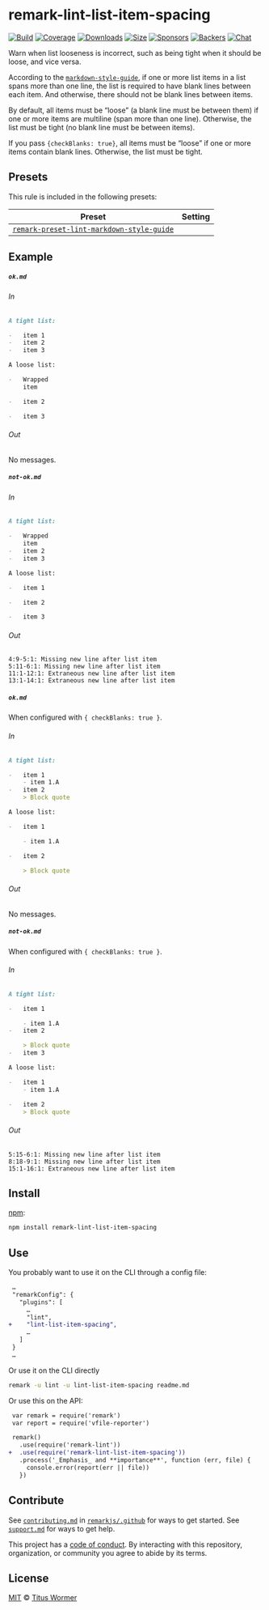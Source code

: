 <!--This file is generated-->

# remark-lint-list-item-spacing

[![Build][build-badge]][build]
[![Coverage][coverage-badge]][coverage]
[![Downloads][downloads-badge]][downloads]
[![Size][size-badge]][size]
[![Sponsors][sponsors-badge]][collective]
[![Backers][backers-badge]][collective]
[![Chat][chat-badge]][chat]

Warn when list looseness is incorrect, such as being tight when it should
be loose, and vice versa.

According to the [`markdown-style-guide`](http://www.cirosantilli.com/markdown-style-guide/),
if one or more list items in a list spans more than one line, the list is
required to have blank lines between each item.
And otherwise, there should not be blank lines between items.

By default, all items must be “loose” (a blank line must be between them)
if one or more items are multiline (span more than one line).
Otherwise, the list must be tight (no blank line must be between items).

If you pass `{checkBlanks: true}`, all items must be “loose” if one or more
items contain blank lines.
Otherwise, the list must be tight.

## Presets

This rule is included in the following presets:

| Preset | Setting |
| - | - |
| [`remark-preset-lint-markdown-style-guide`](https://github.com/remarkjs/remark-lint/tree/master/packages/remark-preset-lint-markdown-style-guide) | |

## Example

##### `ok.md`

###### In

```markdown
A tight list:

-   item 1
-   item 2
-   item 3

A loose list:

-   Wrapped
    item

-   item 2

-   item 3
```

###### Out

No messages.

##### `not-ok.md`

###### In

```markdown
A tight list:

-   Wrapped
    item
-   item 2
-   item 3

A loose list:

-   item 1

-   item 2

-   item 3
```

###### Out

```text
4:9-5:1: Missing new line after list item
5:11-6:1: Missing new line after list item
11:1-12:1: Extraneous new line after list item
13:1-14:1: Extraneous new line after list item
```

##### `ok.md`

When configured with `{ checkBlanks: true }`.

###### In

```markdown
A tight list:

-   item 1
    - item 1.A
-   item 2
    > Block quote

A loose list:

-   item 1

    - item 1.A

-   item 2

    > Block quote
```

###### Out

No messages.

##### `not-ok.md`

When configured with `{ checkBlanks: true }`.

###### In

```markdown
A tight list:

-   item 1

    - item 1.A
-   item 2

    > Block quote
-   item 3

A loose list:

-   item 1
    - item 1.A

-   item 2
    > Block quote
```

###### Out

```text
5:15-6:1: Missing new line after list item
8:18-9:1: Missing new line after list item
15:1-16:1: Extraneous new line after list item
```

## Install

[npm][]:

```sh
npm install remark-lint-list-item-spacing
```

## Use

You probably want to use it on the CLI through a config file:

```diff
 …
 "remarkConfig": {
   "plugins": [
     …
     "lint",
+    "lint-list-item-spacing",
     …
   ]
 }
 …
```

Or use it on the CLI directly

```sh
remark -u lint -u lint-list-item-spacing readme.md
```

Or use this on the API:

```diff
 var remark = require('remark')
 var report = require('vfile-reporter')

 remark()
   .use(require('remark-lint'))
+  .use(require('remark-lint-list-item-spacing'))
   .process('_Emphasis_ and **importance**', function (err, file) {
     console.error(report(err || file))
   })
```

## Contribute

See [`contributing.md`][contributing] in [`remarkjs/.github`][health] for ways
to get started.
See [`support.md`][support] for ways to get help.

This project has a [code of conduct][coc].
By interacting with this repository, organization, or community you agree to
abide by its terms.

## License

[MIT][license] © [Titus Wormer][author]

[build-badge]: https://img.shields.io/travis/remarkjs/remark-lint/master.svg

[build]: https://travis-ci.org/remarkjs/remark-lint

[coverage-badge]: https://img.shields.io/codecov/c/github/remarkjs/remark-lint.svg

[coverage]: https://codecov.io/github/remarkjs/remark-lint

[downloads-badge]: https://img.shields.io/npm/dm/remark-lint-list-item-spacing.svg

[downloads]: https://www.npmjs.com/package/remark-lint-list-item-spacing

[size-badge]: https://img.shields.io/bundlephobia/minzip/remark-lint-list-item-spacing.svg

[size]: https://bundlephobia.com/result?p=remark-lint-list-item-spacing

[sponsors-badge]: https://opencollective.com/unified/sponsors/badge.svg

[backers-badge]: https://opencollective.com/unified/backers/badge.svg

[collective]: https://opencollective.com/unified

[chat-badge]: https://img.shields.io/badge/chat-spectrum.svg

[chat]: https://spectrum.chat/unified/remark

[npm]: https://docs.npmjs.com/cli/install

[health]: https://github.com/remarkjs/.github

[contributing]: https://github.com/remarkjs/.github/blob/master/contributing.md

[support]: https://github.com/remarkjs/.github/blob/master/support.md

[coc]: https://github.com/remarkjs/.github/blob/master/code-of-conduct.md

[license]: https://github.com/remarkjs/remark-lint/blob/master/license

[author]: https://wooorm.com
